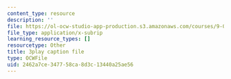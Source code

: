 ```yaml
---
content_type: resource
description: ''
file: https://ol-ocw-studio-app-production.s3.amazonaws.com/courses/9-00sc-introduction-to-psychology-fall-2011/2462a7ce347758ca8d3c13440a25ae56_zPPsdsAQBx4.vtt
file_type: application/x-subrip
learning_resource_types: []
resourcetype: Other
title: 3play caption file
type: OCWFile
uid: 2462a7ce-3477-58ca-8d3c-13440a25ae56
---
```

